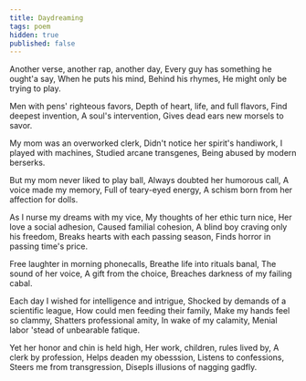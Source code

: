```yaml
---
title: Daydreaming
tags: poem
hidden: true
published: false
---
```


Another verse, another rap, another day,
Every guy has something he ought'a say,
When he puts his mind,
Behind his rhymes,
He might only be trying to play.

Men with pens' righteous favors,
Depth of heart, life, and full flavors,
Find deepest invention,
A soul's intervention,
Gives dead ears new morsels to savor.

My mom was an overworked clerk,
Didn't notice her spirit's handiwork,
I played with machines,
Studied arcane transgenes,
Being abused by modern berserks.

But my mom never liked to play ball,
Always doubted her humorous call,
A voice made my memory,
Full of teary-eyed energy,
A schism born from her affection for dolls.

As I nurse my dreams with my vice,
My thoughts of her ethic turn nice,
Her love a social adhesion,
Caused familial cohesion,
A blind boy craving only his freedom,
Breaks hearts with each passing season,
Finds horror in passing time's price.

Free laughter in morning phonecalls,
Breathe life into rituals banal,
The sound of her voice,
A gift from the choice,
Breaches darkness of my failing cabal.

Each day I wished for intelligence and intrigue,
Shocked by demands of a scientific league,
How could men feeding their family,
Make my hands feel so clammy,
Shatters professional amity,
In wake of my calamity,
Menial labor 'stead of unbearable fatique.

Yet her honor and chin is held high,
Her work, children, rules lived by,
A clerk by profession,
Helps deaden my obesssion,
Listens to confessions,
Steers me from transgression,
Disepls illusions of nagging gadfly.


